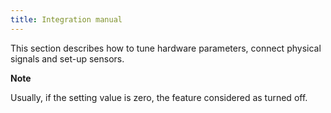 ```yaml
---
title: Integration manual
---
```


This section describes how to tune hardware parameters, connect physical signals and set-up sensors.

**Note**

Usually, if the setting value is zero, the feature considered as turned off.
